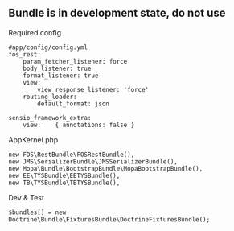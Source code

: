 ## Bundle is in development state, do not use

Required config

    #app/config/config.yml
    fos_rest:
        param_fetcher_listener: force
        body_listener: true
        format_listener: true
        view:
            view_response_listener: 'force'
        routing_loader:
            default_format: json

    sensio_framework_extra:
        view:    { annotations: false }

AppKernel.php

    new FOS\RestBundle\FOSRestBundle(),
    new JMS\SerializerBundle\JMSSerializerBundle(),
    new Mopa\Bundle\BootstrapBundle\MopaBootstrapBundle(),
    new EE\TYSBundle\EETYSBundle(),
    new TB\TYSBundle\TBTYSBundle(),

Dev & Test

    $bundles[] = new Doctrine\Bundle\FixturesBundle\DoctrineFixturesBundle();
